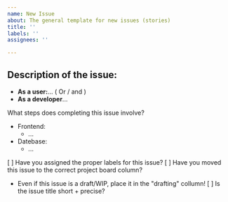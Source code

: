 ```yaml
---
name: New Issue
about: The general template for new issues (stories)
title: ''
labels: ''
assignees: ''

---
```


## Description of the issue:

* **As a user:**...
( Or / and )
* **As a developer**...

What steps does completing this issue involve?
* Frontend: 
  * ...
* Datebase: 
  * ...

[ ] Have you assigned the proper labels for this issue?
[ ] Have you moved this issue to the correct project board column?
- Even if this issue is a draft/WIP, place it in the "drafting" collumn!
[ ] Is the issue title short + precise?
